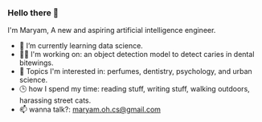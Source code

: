 ### Hello there 👋

I'm Maryam, A new and aspiring artificial intelligence engineer.

- 🌱 I’m currently learning data science.
- :woman_technologist: I'm working on: an object detection model to detect caries in dental bitewings.
- :sparkling_heart: Topics I'm interested in: perfumes, dentistry, psychology, and urban science. 
- :clock3: how I spend my time: reading stuff, writing stuff, walking outdoors, harassing street cats.
- 📫 wanna talk?: maryam.oh.cs@gmail.com


